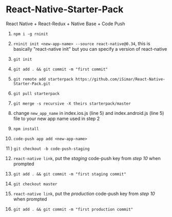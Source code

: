 # React-Native-Starter-Pack
React Native + React-Redux + Native Base + Code Push

1) `npm i -g rninit`

2) `rninit init <new-app-name> --source react-native@0.34`, this is basically "react-native init" but you can specify a version of react-native 

3) `git init`

4) `git add . && git commit -m "first commit"`

5) `git remote add starterpack https://github.com/iSimar/React-Native-Starter-Pack.git`

6) `git pull starterpack`

7) `git merge -s recursive -X theirs starterpack/master`

8) change `new_app_name` in index.ios.js (line 5) and index.android.js (line 5) file to your new app name used in step 2

9) `npm install`

10) `code-push app add <new-app-name>`

11 ) `git checkout -b code-push-staging`

12) `react-native link`, put the *staging* code-push key from *step 10* when prompted

13) `git add . && git commit -m "first staging commit"`

14) `git checkout master`

15) `react-native link`, put the *production* code-push key from *step 10* when prompted

16) `git add . && git commit -m "first production commit"`
